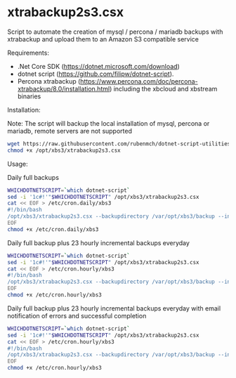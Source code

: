 # xtrabackup2s3.csx

Script to automate the creation of mysql / percona / mariadb backups with xtrabackup and upload them to an Amazon S3 compatible service

Requirements:

- .Net Core SDK (https://dotnet.microsoft.com/download)
- dotnet script (https://github.com/filipw/dotnet-script).
- Percona xtrabackup (https://www.percona.com/doc/percona-xtrabackup/8.0/installation.html) including the xbcloud and xbstream binaries

Installation: 

Note: The script will backup the local installation of mysql, percona or mariadb, remote servers are not supported

```bash
wget https://raw.githubusercontent.com/rubenmch/dotnet-script-utilities/master/xtrabackup2s3/xtrabackup2s3.csx -O /opt/xbs3/xtrabackup2s3.csx
chmod +x /opt/xbs3/xtrabackup2s3.csx
```

Usage:

Daily full backups
```bash
WHICHDOTNETSCRIPT=`which dotnet-script`
sed -i '1c#!'"$WHICHDOTNETSCRIPT" /opt/xbs3/xtrabackup2s3.csx
cat << EOF > /etc/cron.daily/xbs3
#!/bin/bash
/opt/xbs3/xtrabackup2s3.csx --backupdirectory /var/opt/xbs3/backup --incrementalbackups 0 --mysqluser myuser --mysqlpassword mypwd --s3accesskey mykey --s3secretkey mysecret --s3bucket bucket > /opt/xbs3/xbs3.log 2>&1
EOF
chmod +x /etc/cron.daily/xbs3
```

Daily full backup plus 23 hourly incremental backups everyday
```bash
WHICHDOTNETSCRIPT=`which dotnet-script`
sed -i '1c#!'"$WHICHDOTNETSCRIPT" /opt/xbs3/xtrabackup2s3.csx
cat << EOF > /etc/cron.hourly/xbs3
#!/bin/bash
/opt/xbs3/xtrabackup2s3.csx --backupdirectory /var/opt/xbs3/backup --incrementalbackups 23 --mysqluser myuser --mysqlpassword mypwd --s3accesskey mykey --s3secretkey mysecret --s3bucket bucket > /opt/xbs3/xbs3.log 2>&1
EOF
chmod +x /etc/cron.hourly/xbs3
```

Daily full backup plus 23 hourly incremental backups everyday with email notification of errors and successful completion
```bash 
WHICHDOTNETSCRIPT=`which dotnet-script`
sed -i '1c#!'"$WHICHDOTNETSCRIPT" /opt/xbs3/xtrabackup2s3.csx
cat << EOF > /etc/cron.hourly/xbs3
#!/bin/bash
/opt/xbs3/xtrabackup2s3.csx --backupdirectory /var/opt/xbs3/backup --incrementalbackups 23 --mysqluser myuser --mysqlpassword mypwd --s3accesskey mykey --s3secretkey mysecret --s3bucket bucket --smtpuser myuser --smtppassword mypassword --smtphost smtp.gmail.com --smtpport 587 --smtpfrom me@gmail.com --smtpto you@gmail.com --notifyfull --notifyincremental > /opt/xbs3/xbs3.log 2>&1
EOF
chmod +x /etc/cron.hourly/xbs3
```
